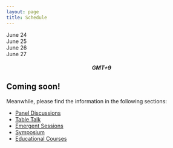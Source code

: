 ```yaml
---
layout: page
title: Schedule
---
```


<div class="schedule-days">
  <div id="day-06-24" class="schedule-day active" onclick="showScheduleForDay('06-24')">June 24</div>
  <div id="day-06-25" class="schedule-day" onclick="showScheduleForDay('06-25')">June 25</div>
  <div id="day-06-26" class="schedule-day" onclick="showScheduleForDay('06-26')">June 26</div>
  <div id="day-06-27" class="schedule-day" onclick="showScheduleForDay('06-27')">June 27</div>
</div>

<h5 style="text-align: center;">
GMT+9
</h5>

## Coming soon!
Meanwhile, please find the information in the following sections:
* [Panel Discussions](/panel.md)
* [Table Talk](/tabletalk.md)
* [Emergent Sessions](/emergent.md)
* [Symposium](/symposium.md)
* [Educational Courses](/educational.md)

<!-- <div id="schedule-06-24" class="schedule-block">
    <h4>June 24, Monday</h4>
    <div class="schedule-content">
        <table class="osr-schedule">
            <tr>
                <td><b>GMT+9</b></td>
                <td><b>OPEN SCIENCE ROOM</b></td>
            </tr>
            <tr>
                <td>9:00-10:00</td>
                <td>
                    <div><a href="https://ohbm.github.io/osr2024/panel/" target="_blank">Panel 1:</a> Open Science - Who pays the bill?  </div>
                    <div><a href="https://www.crowdcast.io/c/panel-1-bills" target="_blank">Join on Crowdcast</a></div>
                </td>
            </tr>
            <tr>
                <td>11:30-12:30</td>
                <td>
                    <div><a href="https://ohbm.github.io/osr2024/tabletalk/" target="_blank">Table Talk 1:</a> Open Science - Who pays the bill?</div>
                    <div><a href="https://www.crowdcast.io/e/osr-2023-emergent-1" target="_blank">Join on Crowdcast</a></div>
                </td>
            </tr>
            <tr>
                <td>12:45-13:45</td>
                <td>
                    <div><a href="https://ohbm.github.io/osr2024/emergent/" target="_blank">Emergent Session 1:</a> The interplay between brain, behavior, and cognition from childhood to adulthood: Panel discussion with independent research groups on simulated datasets</div>
                    <div><a href="https://www.crowdcast.io/c/osr-2024-emergent-1" target="_blank">Join on Crowdcast</a></div>
                </td>
            </tr>
            <tr>
                <td>15:15-16:30</td>
                <td>
                    <div><a href="https://ohbm.github.io/osr2024/symposium/" target="_blank">OSR OSSIG Symposium:</a> Creating and using representative Big Open datasets: global challenges and promises</div>
                </td>
            </tr>
            <tr>
                <td>17:45-18:45</td>
                <td>
                    <div><a href="https://ohbm.github.io/osr2024/emergent/" target="_blank">Emergent Session 2:</a> Measuring and reducing the carbon emissions of fMRI research computing</div>
                    <div><a href="https://www.crowdcast.io/c/osr-2024-emergent-2" target="_blank">Join on Crowdcast</a></div>
                </td>
            </tr>
        </table>
    </div>
</div> -->

<!-- <div id="schedule-06-25" class="schedule-block">
    <h4>June 25, Tuesday</h4>
    <div class="schedule-content">
        <table class="osr-schedule">
            <tr>
                <td><b>GMT+9</b></td>
                <td><b>OPEN SCIENCE ROOM</b></td>
            </tr>
            <tr>
                <td>9:00-10:00</td>
                <td>
                    <div><a href="https://ohbm.github.io/osr2024/panel/" target="_blank">Panel 2:</a> Getting Started in Open Science</div>
                    <div><a href="https://www.crowdcast.io/c/panel-2-start" target="_blank">Join on Crowdcast</a></div>
                </td>
            </tr>
            <tr>
                <td>10:30-11:00</td>
                <td>
                    <div><a href="https://ohbm.github.io/osr2024/openmic/" target="_blank">Open Mics:</a> First half</div>
                    <div><a href="https://www.crowdcast.io/c/osr-2024-openmic-1" target="_blank">Join on Crowdcast</a></div>
                </td>
            </tr>
            <tr>
                <td>11:45-12:45</td>
                <td>
                    <div><a href="https://ohbm.github.io/osr2023/tabletalk/" target="_blank">Table Talk 2:</a> Getting Started in Open Science</div>
                    <div><a href="https://www.crowdcast.io/e/osr-2023-emergent-2" target="_blank">Join on Crowdcast</a></div>
                </td>
            </tr>
            <tr>
                <td>12:45-13:15</td>
                <td>
                    <div><a href="https://ohbm.github.io/osr2024/openmic/" target="_blank">Open Mics:</a> Second half</div>
                    <div><a href="https://www.crowdcast.io/c/osr-2024-openmic-2" target="_blank">Join on Crowdcast</a></div>
                </td>
            </tr>
            <tr>
                <td>13:30-14:30</td>
                <td>
                    <div><a href="https://ohbm.github.io/osr2024/panel/" target="_blank">Panel 3:</a> Many A Little Makes A Mickle - Crowdsourcing for brain mapping</div>
                    <div><a href="https://www.crowdcast.io/c/panel-3-crowdsource" target="_blank">Join on Crowdcast</a></div>
                </td>
            </tr>
            <tr>
                <td>16:00-17:00</td>
                <td>
                    <div><a href="https://ohbm.github.io/osr2024/tabletalk/" target="_blank">Table Talk 3:</a> Many A Little Makes A Mickle - Crowdsourcing for brain mapping</div>
                    <div><a href="https://www.crowdcast.io/e/osr-2023-emergent-3" target="_blank">Join on Crowdcast</a></div>
                </td>
            </tr>
        </table>
    </div>
</div> -->

<!-- <div id="schedule-06-26" class="schedule-block">
    <h4>June 26, Wednesday</h4>
    <div class="schedule-content">
        <table class="osr-schedule">
            <tr>
                <td><b>GMT+9</b></td>
                <td><b>OPEN SCIENCE ROOM</b></td>
            </tr>
            <tr>
                <td>9:00-10:00</td>
                <td>
                    <div><a href="https://ohbm.github.io/osr2024/emergent/" target="_blank">Emergent Session 3:</a> As open as possible and as closed as necessary - revisited</div>
                    <div><a href="https://www.crowdcast.io/c/osr-2024-emergent-3" target="_blank">Join on Crowdcast</a></div>
                </td>
            </tr>
            <tr>
                <td>11:15-12:30</td>
                <td>
                    <div><a href="https://ohbm.github.io/osr2024/panel/" target="_blank">Panel 4:</a> The changing face of Open Science</div>
                    <div><a href="https://www.crowdcast.io/c/panel-4-changing" target="_blank">Join on Crowdcast</a></div>
                </td>
            </tr>
            <tr>
                <td>13:00-14:00</td>
                <td>
                    <div><a href="https://ohbm.github.io/osr2024/tabletalk/" target="_blank">Table Talk 4:</a> The changing face of Open Science</div>
                    <div><a href="https://www.crowdcast.io/e/osr-table-data-governance" target="_blank">Join on Crowdcast</a></div>
                </td>
            </tr>
            <tr>
                <td>15:45-16:45</td>
                <td>
                    <div><a href="https://ohbm.github.io/osr2024/emergent/" target="_blank">Emergent Session 4:</a> What can generalist repositories do for you? A community feedback gathering session from the NIH Generalist Repository Ecosystem Initiative program</div>
                    <div><a href="https://www.crowdcast.io/c/osr-2024-emergent-4" target="_blank">Join on Crowdcast</a></div>
                </td>
            </tr>
        </table>
    </div>
</div> -->

<!-- <div id="schedule-06-27" class="schedule-block">
    <h4>June 27, Thursday</h4>
    <div class="schedule-content">   
        <table class="osr-schedule">
            <tr>
                <td><b>GMT+9</b></td>
                <td><b>OPEN SCIENCE ROOM</b></td>
            </tr>
            <tr>
                <td>9:00-10:00</td>
                <td>
                    <div><a href="https://ohbm.github.io/osr2024/panel/" target="_blank">Panel 5:</a> Open Science in Asia/Korea</div>
                    <div><a href="https://www.crowdcast.io/c/panel-5-asia" target="_blank">Join on Crowdcast</a></div>
                </td>
            </tr>
            <tr>
                <td>11:30-12:30</td>
                <td>
                    <div><a href="https://ohbm.github.io/osr2024/tabletalk/" target="_blank">Table Talk 5:</a> Open Science in Asia/Korea</div>
                    <a href="https://www.crowdcast.io/e/osr-table-data-reuse" target="_blank">Join on Crowdcast</a></div>
                </td>
            </tr>
            <tr>
                <td>13:00-14:00</td>
                <td>
                    <div><a href="https://ohbm.github.io/osr2024/emergent/" target="_blank">Emergent Session 5:</a> Enabling federated analysis using NVIDIA FLARE powered COINSTAC architecture and showcase new algorithms</div>
                    <div><a href="https://www.crowdcast.io/c/osr-2024-emergent-5" target="_blank">Join on Crowdcast</a></div>
                </td>
            </tr>
        </table>
    </div>
</div> -->

<div class="schedule-leave-space-before-footer">
</div>

<script>
const ALL_DAYS = ["06-24", "06-25", "06-26", "06-27"];

function setupActiveDayTab(activeDay) {
    /* First, remove the "active" classname for all tabs */
    ALL_DAYS.forEach(day => {
        let divDay = document.getElementById(`day-${day}`);
        divDay.className = divDay.className.replace("active", "");
    });
    
    /* Then add it to the appropriate day */
    let divDay = document.getElementById(`day-${activeDay}`);
    divDay.className = `${divDay.className} active`;
}

function setupActiveDaySchedule(activeDay) {
    /* First, hide all the schedule blocks */
    ALL_DAYS.forEach(day => {
        let divDay = document.getElementById(`schedule-${day}`);
        divDay.className = divDay.className.replace("active", "");
    });
    
    /* Then display:block to show the appropriate one */
    let divDay = document.getElementById(`schedule-${activeDay}`);
    divDay.className = `${divDay.className} active`;
}

function showScheduleForDay(day) {
    setupActiveDayTab(day);
    setupActiveDaySchedule(day);
}

// Call showScheduleForDay with the default day
showScheduleForDay('06-24');

</script>

<script>
!function(d,s,id){var js,fjs=d.getElementsByTagName(s)[0];if(!d.getElementById(id)){js=d.createElement(s);js.id=id;js.src='https://plugins.eventable.com/eventable.js';fjs.parentNode.insertBefore(js,fjs);}}(document,'script', 'eventable-script');
</script>